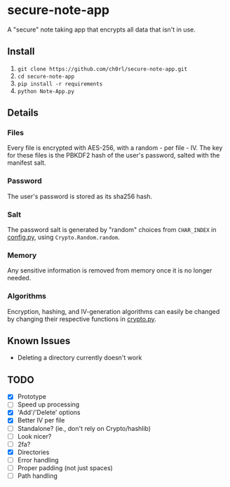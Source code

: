 # secure-note-app
A "secure" note taking app that encrypts all data that isn't in use.

## Install
1. ```git clone https://github.com/ch0rl/secure-note-app.git```
2. ```cd secure-note-app```
3. ```pip install -r requirements```
4. ```python Note-App.py```

## Details
### Files
Every file is encrypted with AES-256, with a random - per file - IV. 
The key for these files is the PBKDF2 hash of the user's password, salted with the manifest salt.

### Password
The user's password is stored as its sha256 hash.

### Salt
The password salt is generated by "random" choices from `CHAR_INDEX` in [config.py](./src/config.py), using `Crypto.Random.random`.

### Memory
Any sensitive information is removed from memory once it is no longer needed.

### Algorithms
Encryption, hashing, and IV-generation algorithms can easily be changed by changing their respective functions in [crypto.py](./src/crypto.py).

## Known Issues
- Deleting a directory currently doesn't work
## TODO
- [x] Prototype
- [ ] Speed up processing
- [x] 'Add'/'Delete' options
- [x] Better IV per file
- [ ] Standalone? (ie., don't rely on Crypto/hashlib)
- [ ] Look nicer?
- [ ] 2fa?
- [x] Directories
- [ ] Error handling
- [ ] Proper padding (not just spaces)
- [ ] Path handling
